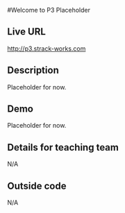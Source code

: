 #Welcome to P3 Placeholder

## Live URL
<http://p3.strack-works.com>

## Description
Placeholder for now.

## Demo
Placeholder for now.

## Details for teaching team
N/A

## Outside code
N/A
